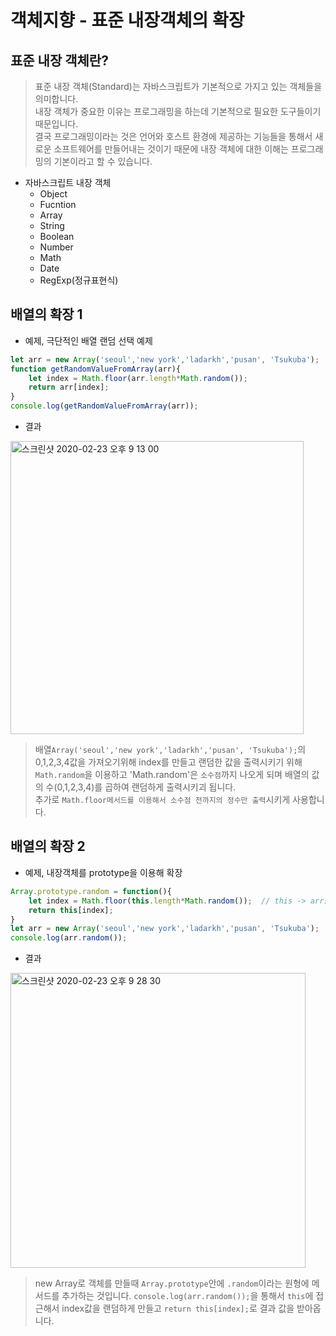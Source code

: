 # 객체지향 - 표준 내장객체의 확장
## 표준 내장 객체란?
> 표준 내장 객체(Standard)는 자바스크립트가 기본적으로 가지고 있는 객체들을 의미합니다.  
내장 객체가 중요한 이유는 프로그래밍을 하는데 기본적으로 필요한 도구들이기 때문입니다.  
결국 프로그래밍이라는 것은 언어와 호스트 환경에 제공하는 기능들을 통해서 새로운 소프트웨어를 만들어내는 것이기 때문에 내장 객체에 대한 이해는 프로그래밍의 기본이라고 할 수 있습니다.

- 자바스크립트 내장 객체
  - Object  
  - Fucntion
  - Array
  - String
  - Boolean
  - Number
  - Math
  - Date
  - RegExp(정규표현식)

## 배열의 확장 1

- 예제, 극단적인 배열 랜덤 선택 예제

```js
let arr = new Array('seoul','new york','ladarkh','pusan', 'Tsukuba');
function getRandomValueFromArray(arr){
    let index = Math.floor(arr.length*Math.random());
    return arr[index];
}
console.log(getRandomValueFromArray(arr));
```

- 결과  
<img width="469" alt="스크린샷 2020-02-23 오후 9 13 00" src="https://user-images.githubusercontent.com/29330085/75111827-65635500-5681-11ea-9bbb-25aadb20b9d7.png">


> 배열`Array('seoul','new york','ladarkh','pusan', 'Tsukuba');`의 0,1,2,3,4값을 가져오기위해 index를 만들고 랜덤한 값을 출력시키기 위해 `Math.random`을 이용하고 'Math.random'은 `소수점`까지 나오게 되며 배열의 값의 수(0,1,2,3,4)를 곱하여 랜덤하게 출력시키괴 됩니다.   
추가로 `Math.floor메서드를 이용해서 소수점 전까지의 정수만 출력`시키게 사용합니다.

## 배열의 확장 2

- 예제, 내장객체를 prototype을 이용해 확장
```js
Array.prototype.random = function(){
    let index = Math.floor(this.length*Math.random());  // this -> arr를 가르킴, 배열 객체
    return this[index];
}
let arr = new Array('seoul','new york','ladarkh','pusan', 'Tsukuba');
console.log(arr.random());
```
- 결과  
<img width="472" alt="스크린샷 2020-02-23 오후 9 28 30" src="https://user-images.githubusercontent.com/29330085/75112056-7614ca80-5683-11ea-9ea9-ae80f8f7aeec.png">
  

> new Array로 객체를 만들때 `Array.prototype`안에 `.random`이라는 원형에 메서드를 추가하는 것입니다.
`console.log(arr.random());`을 통해서 `this`에 접근해서 index값을 랜덤하게 만들고 `return this[index];`로 결과 값을 받아옵니다.